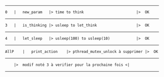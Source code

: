 -----------------------------------------------------------------------------------------
	0	|	new_param	|> time to think						|>	OK
-----------------------------------------------------------------------------------------
	3	|	is_thinking	|> usleep to let_think					|>	OK
-----------------------------------------------------------------------------------------
	4	|	let_sleep	|> usleep(100) to usleep(10)			|>	OK
-----------------------------------------------------------------------------------------
	AllP	|	print_action	|> pthread_mutex_unlock à supprimer	|>	OK
-----------------------------------------------------------------------------------------
		|>	modif noté 3 à verifier pour la prochaine fois <|
-----------------------------------------------------------------------------------------
